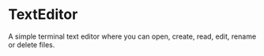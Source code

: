 # TextEditor
A simple terminal text editor where you can open, create, read, edit, rename or delete files.
